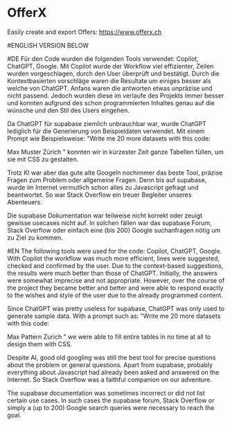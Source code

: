 # OfferX
 Easily create and export Offers: https://www.offerx.ch


#ENGLISH VERSION BELOW
 

#DE
Für den Code wurden die folgenden Tools verwendet: Copilot, ChatGPT, Google.
Mit Copilot wurde der Workflow viel effizienter, Zeilen wurden vorgeschlagen, durch den User überprüft und bestätigt.
Durch die Kontextbasierten vorschläge waren die Resultate um einiges besser als welche von ChatGPT.
Anfans waren die antworten etwas unpräzise und nicht passend. Jedoch wurden diese im verlaufe des Projekts immer besser
und konnten aufgrund des schon programmierten Inhaltes genau auf die wünsche und den Stil des Users eingehen.

Da ChatGPT für supabase ziemlich unbrauchbar war, wurde ChatGPT lediglich für die Generierung von Beispieldaten verwendet.
Mit einem Prompt wie Beispielsweise:
"Write me 20 more datasets with this code:
<tr>
 <td>
  Max
 </td>
 <td>
  Muster
 </td>
 <td>
  Zürich
 </td>
</tr>"
konnten wir in kürzester Zeit ganze Tabellen füllen, um sie mit CSS zu gestalten.

Trotz KI war aber das gute alte Googeln nochimmer das beste Tool, präzise Fragen zum Problem oder allgemeine Fragen.
Denn bis auf supabase, wurde im Internet vermutlich schon alles zu Javascript gefragt und beantwortet.
So war Stack Overflow ein treuer Begleiter unseres Abenteuers.

Die supabase Dokumentation war teilweise nicht korrekt oder zeuigt gewisse usecases nicht auf.
In solchen fällen war das supabase Forum, Stack Overflow oder einfach eine (bis 200) Google suchanfragen nötig um zu Ziel zu kommen.




#EN
The following tools were used for the code: Copilot, ChatGPT, Google.
With Copilot the workflow was much more efficient, lines were suggested, checked and confirmed by the user.
Due to the context-based suggestions, the results were much better than those of ChatGPT.
Initially, the answers were somewhat imprecise and not appropriate. However, over the course of the project they became better and better
and were able to respond exactly to the wishes and style of the user due to the already programmed content.

Since ChatGPT was pretty useless for supabase, ChatGPT was only used to generate sample data.
With a prompt such as:
"Write me 20 more datasets with this code:
<tr>
 <td>
  Max
 </td>
 <td>
  Pattern
 </td>
 <td>
  Zurich
 </td>
</tr>"
we were able to fill entire tables in no time at all to design them with CSS.

Despite AI, good old googling was still the best tool for precise questions about the problem or general questions.
Apart from supabase, probably everything about Javascript had already been asked and answered on the Internet.
So Stack Overflow was a faithful companion on our adventure.

The supabase documentation was sometimes incorrect or did not list certain use cases.
In such cases the supabase forum, Stack Overflow or simply a (up to 200) Google search queries were necessary to reach the goal.

